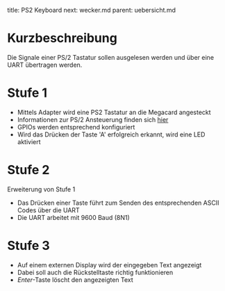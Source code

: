 title: PS2 Keyboard
next: wecker.md
parent: uebersicht.md

# Kurzbeschreibung
Die Signale einer PS/2 Tastatur sollen ausgelesen werden und über eine UART übertragen werden.

# Stufe 1
* Mittels Adapter wird eine PS2 Tastatur an die Megacard angesteckt
* Informationen zur PS/2 Ansteuerung finden sich [hier](https://www.marjorie.de/ps2/ps2.pdf)
* GPIOs werden entsprechend konfiguriert
* Wird das Drücken der Taste 'A' erfolgreich erkannt, wird eine LED aktiviert

# Stufe 2
Erweiterung von Stufe 1

* Das Drücken einer Taste führt zum Senden des entsprechenden ASCII Codes über die UART
* Die UART arbeitet mit 9600 Baud (8N1)

# Stufe 3
* Auf einem externen Display wird der eingegeben Text angezeigt
* Dabei soll auch die Rückstelltaste richtig funktionieren
* *Enter*-Taste löscht den angezeigten Text